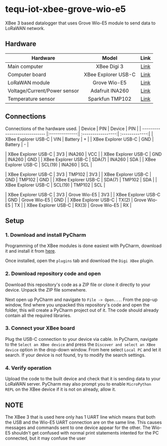 # tequ-iot-xbee-grove-wio-e5
XBee 3 based datalogger that uses Grove Wio-E5 module to send data to LoRaWAN network.

## Hardware
| Hardware               | Model            | Link           |
| -------------          |:-------------:   | :-------------:|
| Main computer | XBee Digi 3 | <a href="https://www.digi.com/products/embedded-systems/digi-xbee/rf-modules/2-4-ghz-rf-modules/xbee3-zigbee-3">Link</a>|
| Computer board | XBee Explorer USB-C | <a href="https://www.sparkfun.com/products/22043">Link</a>|
| LoRaWAN module | Grove Wio-E5 | <a href="https://www.seeedstudio.com/Grove-LoRa-E5-STM32WLE5JC-p-4867.html">Link</a>|
| Voltage/Current/Power sensor | Adafruit INA260 | <a href="https://www.adafruit.com/product/4226">Link</a>|
| Temperature sensor | Sparkfun TMP102 | <a href="https://www.sparkfun.com/products/13314">Link</a>|


## Connections
Connections of the hardware used. 
| Device                        | PIN            | Device             | PIN            | 
| ----------------------------- |:--------------:| :-----------------:| :-------------:|
| XBee Explorer USB-C | VIN | Battery | + |
| XBee Explorer USB-C | GND | Battery | - |

| XBee Explorer USB-C | 3V3 | INA260 | VCC |
| XBee Explorer USB-C | GND | INA260 | GND |
| XBee Explorer USB-C | SDA(7) | INA260 | SDA |
| XBee Explorer USB-C | SCL(19) | INA260 | SCL |

| XBee Explorer USB-C | 3V3 | TMP102 | 3V3 |
| XBee Explorer USB-C | GND | TMP102 | GND |
| XBee Explorer USB-C | SDA(7) | TMP102 | SDA |
| XBee Explorer USB-C | SCL(19) | TMP102 | SCL |

| XBee Explorer USB-C | 3V3 | Grove Wio-E5 | 3V3 |
| XBee Explorer USB-C | GND | Grove Wio-E5 | GND |
| XBee Explorer USB-C | TX(2) | Grove Wio-E5 | TX |
| XBee Explorer USB-C | RX(3) | Grove Wio-E5 | RX |

## Setup
### 1. Download and install PyCharm
Programming of the XBee modules is done easiest with PyCharm, download it and install it from <a href="https://www.jetbrains.com/pycharm/download/?section=windows">here</a>.

Once installed, open the `plugins` tab and download the `Digi XBee` plugin.

### 2. Download repository code and open
Download this repository's code as a ZIP file or clone it directly to your device. Unpack the ZIP file somewhere.

Next open up PyCharm and navigate to `File -> Open...`. From the pop-up window, find where you unpacked this repository's code and open the folder, this will create a PyCharm project out of it. The code should already contain all the required libraries. 

### 3. Connect your XBee board
Plug the USB-C connection to your device via cable. In PyCharm, navigate to the `Select an XBee device` and press the `Discover and select an XBee device` option in the drop-down window. From here select `Local PC` and let it search. If your device is not found, try to modify the search settings.  

### 4. Verify operation
Upload the code to the built device and check that it is sending data to your LoRaWAN server. PyCharm may also prompt you to enable `MicroPython REPL` on the XBee device if it is not on already, allow it.

## NOTE
The XBee 3 that is used here only has 1 UART line which means that both the USB and the Wio-E5 UART connection are on the same line. This causes messages and commands sent to one device appear for the other. The Wio-E5 shouldn't get confused with normal print statements intented for the PC connected, but it may confuse the user 
